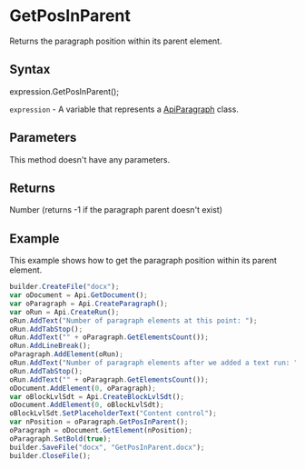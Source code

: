 # GetPosInParent

Returns the paragraph position within its parent element.

## Syntax

expression.GetPosInParent();

`expression` - A variable that represents a [ApiParagraph](../ApiParagraph.md) class.

## Parameters

This method doesn't have any parameters.

## Returns

Number (returns -1 if the paragraph parent doesn't exist)

## Example

This example shows how to get the paragraph position within its parent element.

```javascript
builder.CreateFile("docx");
var oDocument = Api.GetDocument();
var oParagraph = Api.CreateParagraph();
var oRun = Api.CreateRun();
oRun.AddText("Number of paragraph elements at this point: ");
oRun.AddTabStop();
oRun.AddText("" + oParagraph.GetElementsCount());
oRun.AddLineBreak();
oParagraph.AddElement(oRun);
oRun.AddText("Number of paragraph elements after we added a text run: ");
oRun.AddTabStop();
oRun.AddText("" + oParagraph.GetElementsCount());
oDocument.AddElement(0, oParagraph);
var oBlockLvlSdt = Api.CreateBlockLvlSdt();
oDocument.AddElement(0, oBlockLvlSdt);
oBlockLvlSdt.SetPlaceholderText("Content control");
var nPosition = oParagraph.GetPosInParent();
oParagraph = oDocument.GetElement(nPosition);
oParagraph.SetBold(true);
builder.SaveFile("docx", "GetPosInParent.docx");
builder.CloseFile();
```